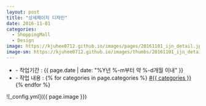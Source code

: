```yaml
---
layout: post
title: "상세페이지 디자인"
date: 2016-11-01
categories:
  - ShoppingMall
  - Design
image: https://kjuhee0712.github.io/images/pages/20161101_ijn_detail.jpg
image-sm: https://kjuhee0712.github.io/images/thumbs/20161101_ijn_detail.jpg
---
```


<ul class="inform">
	<li class="preview__date" itemprop="datePublished" datetime="{{ page.date | date_to_xmlschema }}">- 작업기간 : {{ page.date | date: "%Y년 %-m부터 약 %-d개월 이내" }}</li>
	<li class="preview__catetory" itemprop="catetory">- 작업 내용 :
		{% for categories in page.categories %}
           <a href="/category/{{ categories }}/">#{{ categories }}</a>     
      	{% endfor %}</li>
</ul>

![_config.yml]({{ page.image }})


